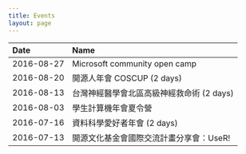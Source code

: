 ```yaml
---
title: Events
layout: page
---
```

|Date|Name|
|:---|:---|
|2016-08-27|Microsoft community open camp|
|2016-08-20|開源人年會 COSCUP (2 days)|
|2016-08-13|台灣神經醫學會北區高級神經救命術 (2 days)|
|2016-08-03|學生計算機年會夏令營|
|2016-07-16|資料科學愛好者年會 (2 days)|
|2016-07-13|開源文化基金會國際交流計畫分享會：UseR!|
